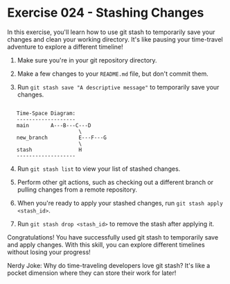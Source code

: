 # Exercise 024 - Stashing Changes

In this exercise, you'll learn how to use git stash to temporarily save your changes
and clean your working directory. It's like pausing your time-travel adventure to
explore a different timeline!

1. Make sure you're in your git repository directory.

2. Make a few changes to your `README.md` file, but don't commit them.

3. Run `git stash save "A descriptive message"` to temporarily save your changes.

```

   Time-Space Diagram:
   -------------------
   main       A---B---C---D
                       \
   new_branch          E---F---G
                       \
   stash               H
   -------------------

```

4. Run `git stash list` to view your list of stashed changes.

5. Perform other git actions, such as checking out a different branch or pulling
   changes from a remote repository.

6. When you're ready to apply your stashed changes, run `git stash apply <stash_id>`.

7. Run `git stash drop <stash_id>` to remove the stash after applying it.

Congratulations! You have successfully used git stash to temporarily save and apply
changes. With this skill, you can explore different timelines without losing your
progress!

Nerdy Joke: Why do time-traveling developers love git stash? It's like a pocket
dimension where they can store their work for later!

